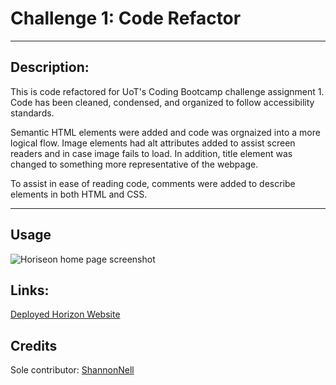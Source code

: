 # Challenge 1: Code Refactor

***

## Description:

This is code refactored for UoT's Coding Bootcamp challenge assignment 1. Code has been cleaned, condensed, and organized to follow accessibility standards.

Semantic HTML elements were added and code was orgnaized into a more logical flow. Image elements had alt attributes added to assist screen readers and in case image fails to load. In addition, title element was changed to something more representative of the webpage. 

To assist in ease of reading code, comments were added to describe elements in both HTML and CSS.

***
## Usage

![Horiseon home page screenshot](develop/assets/images/c1_screenshot.png)

## Links:
[Deployed Horizon Website](insertURLhere)

## Credits
Sole contributor: [ShannonNell](https://github.com/ShannonNell)

